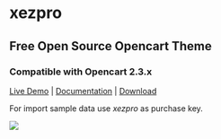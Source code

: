 # xezpro

## Free Open Source Opencart Theme 
###  Compatible with Opencart 2.3.x

[Live Demo](http://themes.nicolette.ro/?theme=xezpro) |
[Documentation](http://xezpro.nicolette.ro/docs/index.html) |
[Download](https://github.com/givanz/xezpro/releases)

For import sample data use *xezpro* as purchase key.

<img src="http://xezpro.nicolette.ro/xezpro-screenshot.png">
